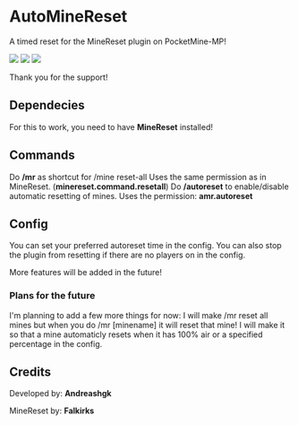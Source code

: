 # AutoMineReset
A timed reset for the MineReset plugin on PocketMine-MP!

[![](https://poggit.pmmp.io/shield.state/AutoMineReset-Updated)](https://poggit.pmmp.io/p/AutoMineReset-Updated)
[![](https://poggit.pmmp.io/shield.state/AutoMineReset-Updated)](https://poggit.pmmp.io/p/AutoMineReset-Updated)
<a href="https://poggit.pmmp.io/p/AutoMineReset-Updated"><img src="https://poggit.pmmp.io/shield.state/AutoMineReset-Updated"></a>

Thank you for the support!

## Dependecies
For this to work, you need to have **MineReset** installed!

## Commands
Do **/mr** as shortcut for /mine reset-all
Uses the same permission as in MineReset. (**minereset.command.resetall**)
Do **/autoreset** to enable/disable automatic resetting of mines.
Uses the permission: **amr.autoreset**

## Config
You can set your preferred autoreset time in the config.
You can also stop the plugin from resetting if there are no players on in the config.

More features will be added in the future!

### Plans for the future
I'm planning to add a few more things for now:
I will make /mr reset all mines but when you do /mr [minename] it will reset that mine!
I will make it so that a mine automaticly resets when it has 100% air or a specified percentage in the config.

## Credits
Developed by: **Andreashgk**

MineReset by: **Falkirks**
